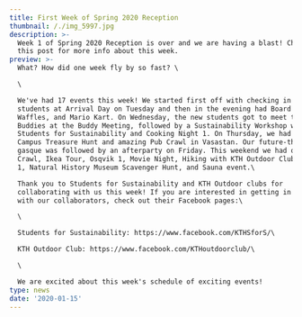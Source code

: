 ```yaml
---
title: First Week of Spring 2020 Reception
thumbnail: /./img_5997.jpg
description: >-
  Week 1 of Spring 2020 Reception is over and we are having a blast! Check out
  this post for more info about this week.
preview: >-
  What? How did one week fly by so fast? \

  \

  We've had 17 events this week! We started first off with checking in the new
  students at Arrival Day on Tuesday and then in the evening had Board Games,
  Waffles, and Mario Kart. On Wednesday, the new students got to meet their
  Buddies at the Buddy Meeting, followed by a Sustainability Workshop with
  Students for Sustainability and Cooking Night 1. On Thursday, we had our fun
  Campus Treasure Hunt and amazing Pub Crawl in Vasastan. Our future-themed
  gasque was followed by an afterparty on Friday. This weekend we had our Fika
  Crawl, Ikea Tour, Osqvik 1, Movie Night, Hiking with KTH Outdoor Club, Skansen
  1, Natural History Museum Scavenger Hunt, and Sauna event.\

  Thank you to Students for Sustainability and KTH Outdoor clubs for
  collaborating with us this week! If you are interested in getting in touch
  with our collaborators, check out their Facebook pages:\

  \

  Students for Sustainability: https://www.facebook.com/KTHSforS/\

  KTH Outdoor Club: https://www.facebook.com/KTHoutdoorclub/\

  \

  We are excited about this week's schedule of exciting events!
type: news
date: '2020-01-15'
---
```


